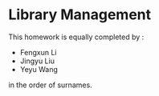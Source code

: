 # Library Management

This homework is equally completed by :
- Fengxun Li
- Jingyu Liu
- Yeyu Wang

in the order of surnames.
